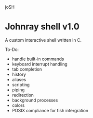 joSH
# Johnray shell v1.0

A custom interactive shell written in C.

To-Do:
- handle built-in commands
- keyboard interrupt handling
- tab completion
- history
- aliases
- scripting
- piping
- redirection
- background processes
- colors
- POSIX compliance for fish intergration